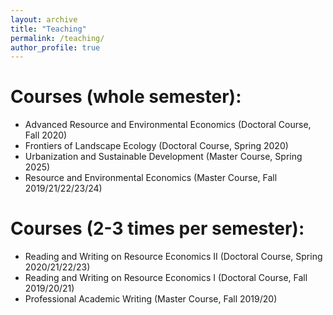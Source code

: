 ```yaml
---
layout: archive
title: "Teaching"
permalink: /teaching/
author_profile: true
---
```


Courses (whole semester):
=====
* Advanced Resource and Environmental Economics (Doctoral Course, Fall 2020)
* Frontiers of Landscape Ecology (Doctoral Course, Spring 2020)
* Urbanization and Sustainable Development (Master Course, Spring 2025)
* Resource and Environmental Economics (Master Course, Fall 2019/21/22/23/24)

Courses (2-3 times per semester):
=====
* Reading and Writing on Resource Economics II (Doctoral Course, Spring 2020/21/22/23)
* Reading and Writing on Resource Economics I (Doctoral Course, Fall 2019/20/21)
* Professional Academic Writing (Master Course, Fall 2019/20)
